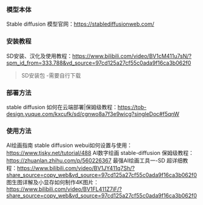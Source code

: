 

### 模型本体
Stable diffusion 模型官网：https://stablediffusionweb.com/



### 安装教程

SD安装、汉化及使用教程：https://www.bilibili.com/video/BV1cM411u7sN/?spm_id_from=333.788&vd_source=97cd125a27cf55c0ada9f16ca3b062f0

> SD安装包 -需要自行下载



### 部署方法

stable diffusion 如何在云端部署|保姆级教程：https://tob-design.yuque.com/kxcufk/sd/cgnwo8a7f3e9wicg?singleDoc#f5qnW



### 使用方法
AI绘画指南 stable diffusion webui如何设置与使用：https://www.tjsky.net/tutorial/488
AI数字绘画 stable-diffusion 保姆级教程：https://zhuanlan.zhihu.com/p/560226367
最强AI绘画工具一-SD 超详细教程：https://www.bilibili.com/video/BV1JY411q7Sh/?share_source=copy_web&vd_source=97cd125a27cf55c0ada9f16ca3b062f0
图生图详解及小显存如何制作4K图片：https://www.bilibili.com/video/BV1FL411Z7iF/?share_source=copy_web&vd_source=97cd125a27cf55c0ada9f16ca3b062f0





